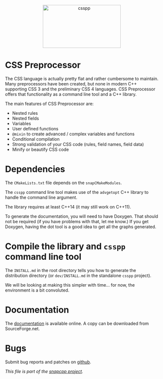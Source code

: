 
<p align="center">
<img alt="csspp" title="CSS Preprocessor -- a CSS compiler and compressor"
src="https://raw.githubusercontent.com/m2osw/csspp/master/doc/images/csspp-logo.png" width="256" height="141"/>
</p>

# CSS Preprocessor

The CSS language is actually pretty flat and rather cumbersome to maintain.
Many preprocessors have been created, but none in modern C++ supporting
CSS 3 and the preliminary CSS 4 languages. CSS Preprocessor offers that
functionality as a command line tool and a C++ library.

The main features of CSS Preprocessor are:

  * Nested rules
  * Nested fields
  * Variables
  * User defined functions
  * `@mixin` to create advanced / complex variables and functions
  * Conditional compilation
  * Strong validation of your CSS code (rules, field names, field data)
  * Minify or beautify CSS code


# Dependencies

The `CMakeLists.txt` file depends on the `snapCMakeModules`.

The `csspp` command line tool makes use of the `advgetopt` C++ library to
handle the command line argument.

The library requires at least C++14 (it may still work on C++11).

To generate the documentation, you will need to have Doxygen. That should
not be required (if you have problems with that, let me know.) If you
get Doxygen, having the dot tool is a good idea to get all the graphs
generated.


# Compile the library and `csspp` command line tool

The `INSTALL.md` in the root directory tells you how to generate the
distribution directory (or `dev/INSTALL.md` in the standalone `csspp` project).

We will be looking at making this simpler with time... for now, the
environment is a bit convoluted.


# Documentation

The [documentation](http://csspp.org/documentation/csspp-doc-1.0/ "CSS Preprocessor Documentation")
is available online. A copy can be downloaded from SourceForge.net.


# Bugs

Submit bug reports and patches on
[github](https://github.com/m2osw/csspp/issues).


_This file is part of the [snapcpp project](https://snapwebsites.org/)._

